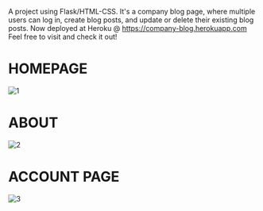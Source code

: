 A project using Flask/HTML-CSS. It's a company blog page, where multiple users can log in, create blog posts, and update or delete their existing blog posts. Now deployed at Heroku @ https://company-blog.herokuapp.com
Feel free to visit and check it out!

# HOMEPAGE
![1](https://user-images.githubusercontent.com/89663008/230088753-abf7f12b-791a-4392-87f8-d350d257a0dc.png)

# ABOUT
![2](https://user-images.githubusercontent.com/89663008/230088930-ee6da1c9-eed5-486d-8a8b-3caa1bc96776.png)

# ACCOUNT PAGE
![3](https://user-images.githubusercontent.com/89663008/230088963-a86c1220-9796-4dfe-9200-60260ad799d7.png)
